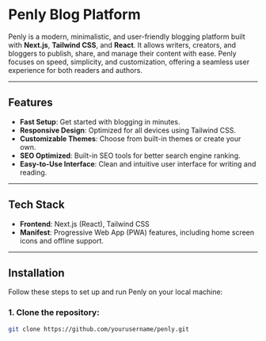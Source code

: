 # Penly Blog Platform

Penly is a modern, minimalistic, and user-friendly blogging platform built with **Next.js**, **Tailwind CSS**, and **React**. It allows writers, creators, and bloggers to publish, share, and manage their content with ease. Penly focuses on speed, simplicity, and customization, offering a seamless user experience for both readers and authors.

---

## Features

- **Fast Setup**: Get started with blogging in minutes.
- **Responsive Design**: Optimized for all devices using Tailwind CSS.
- **Customizable Themes**: Choose from built-in themes or create your own.
- **SEO Optimized**: Built-in SEO tools for better search engine ranking.
- **Easy-to-Use Interface**: Clean and intuitive user interface for writing and reading.

---

## Tech Stack

- **Frontend**: Next.js (React), Tailwind CSS
- **Manifest**: Progressive Web App (PWA) features, including home screen icons and offline support.

---

## Installation

Follow these steps to set up and run Penly on your local machine:

### 1. Clone the repository:

```bash
git clone https://github.com/yourusername/penly.git

